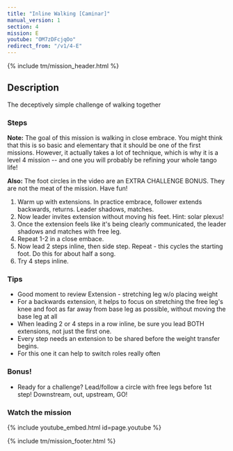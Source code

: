 ```yaml
---
title: "Inline Walking [Caminar]"
manual_version: 1
section: 4
mission: E
youtube: "OM7zDFcjqOo"
redirect_from: "/v1/4-E"
---
```


{% include tm/mission_header.html %}

## Description

The deceptively simple challenge of walking together

### Steps

**Note:** The goal of this mission is walking in close embrace. You might think that this is so basic and elementary that it should be one of the first missions. However, it actually takes a lot of technique, which is why it is a level 4 mission -- and one you will probably be refining your whole tango life! 

**Also:** The foot circles in the video are an EXTRA CHALLENGE BONUS. They are not the meat of the mission. Have fun! 

1. Warm up with extensions. In practice embrace, follower extends backwards, returns. Leader shadows, matches.  
2. Now leader invites extension without moving his feet. Hint: solar plexus! 
3. Once the extension feels like it's being clearly communicated, the leader shadows and matches with free leg. 
4. Repeat 1-2 in a close embace. 
5. Now lead 2 steps inline, then side step. Repeat - this cycles the starting foot. Do this for about half a song. 
6. Try 4 steps inline.

### Tips

* Good moment to review Extension - stretching leg w/o placing weight
* For a backwards extension, it helps to focus on stretching the free leg's knee and foot as far away from base leg as possible, without moving the base leg at all
* When leading 2 or 4 steps in a row inline, be sure you lead BOTH extensions, not just the first one. 
* Every step needs an extension to be shared before the weight transfer begins. 
* For this one it can help to switch roles really often

### Bonus!

* Ready for a challenge? Lead/follow a circle with free legs before 1st step! Downstream, out, upstream, GO!

### Watch the mission

{% include youtube_embed.html id=page.youtube %}

{% include tm/mission_footer.html %}
